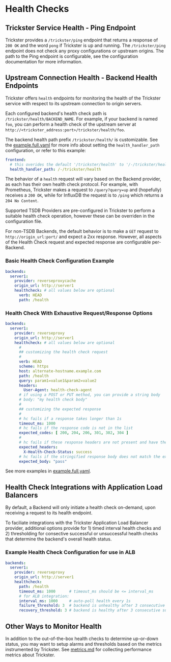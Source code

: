 # Health Checks

## Trickster Service Health - Ping Endpoint

Trickster provides a `/trickster/ping` endpoint that returns a response of `200 OK` and the word `pong` if Trickster is up and running.  The `/trickster/ping` endpoint does not check any proxy configurations or upstream origins. The path to the Ping endpoint is configurable, see the configuration documentation for more information.

## Upstream Connection Health - Backend Health Endpoints

Trickster offers `health` endpoints for monitoring the health of the Trickster service with respect to its upstream connection to origin servers.

Each configured backend's health check path is `/trickster/health/BACKEND_NAME`. For example, if your backend is named `foo`, you can perform a health check of the upstream server at `http://<trickster_address:port>/trickster/health/foo`.

The backend health path prefix `/trickster/health/` is customizable. See the [example.full.yaml](../examples/conf/example.full.yaml) for more info about setting the `health_handler_path` configuration, or refer to this example:

```yaml
frontend:
  # this overides the default '/trickster/health' to '/-/trickster/health'
  health_handler_path: /-/trickster/health
```

The behavior of a `health` request will vary based on the Backend provider, as each has their own health check protocol. For example, with Prometheus, Trickster makes a request to `/query?query=up` and (hopefully) receives a `200 OK`, while for InfluxDB the request is to `/ping` which returns a `204 No Content`.

Supported TSDB Providers are pre-configured in Trickster to perform a suitable health check operation, however these can be overriden in the configuration file.

For non-TSDB Backends, the default behavior is to make a `GET` request to `http://origin_url:port/` and expect a 2xx response. However, all aspects of the Health Check request and expected response are configurable per-Backend.

### Basic Health Check Configuration Example

```yaml
backends:
  server1:
    provider: reverseproxycache
    origin_url: http://server1
    healthcheck: # all values below are optional
      verb: HEAD
      path: /health
```

### Health Check With Exhaustive Request/Response Options

```yaml
backends:
  server1:
    provider: reverseproxy
    origin_url: http://server1
    healthcheck: # all values below are optional
      # 
      ## customizing the health check request
      #
      verb: HEAD
      scheme: https
      host: alternate-hostname.example.com
      path: /health
      query: param1=value1&param2=value2
      headers:
        User-Agent: health-check-agent
      # if using a POST or PUT method, you can provide a string body
      # body: "my health check body"
      #
      ## customizing the expected response
      #
      # hc fails if a response takes longer than 1s
      timeout_ms: 1000
      # hc fails if the response code is not in the list
      expected_codes: [ 200, 204, 206, 301, 302, 304 ]
      #
      # hc fails if these response headers are not present and have the expected value
      expected_headers:
        X-Health-Check-Status: success
      # hc fails if the stringified response body does not match the expected value
      expected_body: "pass"

```

See more examples in [example.full.yaml](../examples/conf/example.full.yaml).

## Health Check Integrations with Application Load Balancers

By default, a Backend will only initiate a health check on-demand, upon receiving a request to its health endpoint.

To faciliate integrations with the Trickster Application Load Balancer provider, additional options provide for 1) timed interval health checks and 2) thresholding for consective successful or unsuccessful health checks that determine the backend's overall health status.

### Example Health Check Configuration for use in ALB

```yaml
backends:
  server1:
    provider: reverseproxy
    origin_url: http://server1
    healthcheck:
      path: /health
      timeout_ms: 1000      # timeout_ms should be <= interval_ms
      # for ALB integration:
      interval_ms: 1000     # auto-poll health every 1s
      failure_threshold: 3  # backend is unhealthy after 3 consecutive failures
      recovery_threshold: 3 # backend is healthy after 3 consecutive successes
```

## Other Ways to Monitor Health

In addition to the out-of-the-box health checks to determine up-or-down status, you may want to setup alarms and thresholds based on the metrics instrumented by Trickster. See [metrics.md](metrics.md) for collecting performance metrics about Trickster.
